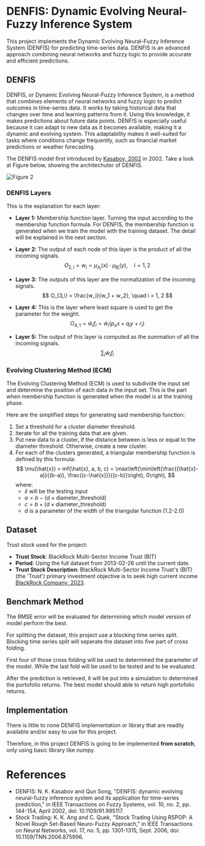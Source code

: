 # DENFIS: Dynamic Evolving Neural-Fuzzy Inference System
This project implements the Dynamic Evolving Neural-Fuzzy Inference System (DENFIS) for predicting time-series data. DENFIS is an advanced approach combining neural networks and fuzzy logic to provide accurate and efficient predictions.

## DENFIS
DENFIS, or Dynamic Evolving Neural-Fuzzy Inference System, is a method that combines elements of neural networks and fuzzy logic to predict outcomes in time-series data. It works by taking historical data that changes over time and learning patterns from it. Using this knowledge, it makes predictions about future data points. DENFIS is especially useful because it can adapt to new data as it becomes available, making it a dynamic and evolving system. This adaptability makes it well-suited for tasks where conditions change frequently, such as financial market predictions or weather forecasting.

The DENFIS model first introduced by [Kasabov, 2002](https://doi.org/10.1109/91.995117) in 2002. Take a look at Figure below, showing the architechuter of DENFIS.

![Figure 2](https://i.ibb.co/MNGrWrP/Screenshot-from-2023-11-20-22-13-33.png)

### DENFIS Layers
This is the explanation for each layer:

- **Layer 1:** Membership function layer. Turning the input according to the membership function formula. For DENFIS, the membership function is generated when we train the model with the training dataset. The detail will be explained in the next section.

- **Layer 2:** The output of each node of this layer is the product of all the incoming signals.
  $$
  O_{2,i} = w_i = \mu_{A_i}(x) \cdot \mu_{B_i}(y), \quad i = 1, 2
  $$

- **Layer 3:** The outputs of this layer are the normalization of the incoming signals.
  $$
  O_{3,i} = \frac{w_i}{w_1 + w_2}, \quad i = 1, 2
  $$

- **Layer 4:** This is the layer where least square is used to get the parameter for the weight.
  $$
  O_{4,1} = \tilde{w}_i f_i = \tilde{w}_i (p_x x + q_i y + r_i)
  $$

- **Layer 5:** The output of this layer is computed as the summation of all the incoming signals.
  $$
  \sum_i \tilde{w}_i f_i
  $$

### Evolving Clustering Method (ECM)

The Evolving Clustering Method (ECM) is used to subdivide the input set and determine the position of each data in the input set. This is the part when membership function is generated when the model is at the training phase.

Here are the simplified steps for generating said membership function:

1. Set a threshold for a cluster diameter threshold.
2. Iterate for all the training data that are given.
3. Put new data to a cluster, if the distance between is less or equal to the diameter threshold. Otherwise, create a new cluster.
4. For each of the clusters generated, a triangular membership function is defined by this formula:
   $$
   \mu(\hat{x}) = mf(\hat{x}, a, b, c) = \max\left(\min\left(\frac{(\hat{x}-a)}{(b-a)}, \frac{(c-\hat{x})}{(c-b)}\right), 0\right),
   $$
   where:
   - $\hat{x}$ will be the testing input
   - $a = b - (d \times \text{diameter\_threshold})$
   - $c = b + (d \times \text{diameter\_threshold})$
   - $d$ is a parameter of the width of the triangular function (1.2-2.0)

## Dataset

Trust stock used for the project:
- **Trust Stock**: BlackRock Multi-Sector Income Trust (BIT)
- **Period**: Using the full dataset from 2013-02-26 until the current date.
- **Trust Stock Description**: BlackRock Multi-Sector Income Trust's (BIT) (the 'Trust') primary investment objective is to seek high current income [BlackRock Company, 2023](https://www.blackrock.com/us/individual/products/249839/blackrock-multisector-income-trust-fund).

## Benchmark Method
The RMSE error will be evaluated for determining which model version of model perform the best.

For splitting the dataset, this project use a blocking time series split. Blocking time series split will seperate the dataset into five part of cross folding.

First four of those cross folding will be used to determined the parameter of the model. While the last fold will be used to be tested and to be evaluated.

After the prediction is retrieved, it will be put into a simulation to determined the portofolio returns. The best model should able to return high portofolio returns.

## Implementation
There is little to none DENFIS implementation or library that are readily available and/or easy to use for this project.

Therefore, in this project DENFIS is going to be implemented **from scratch**, only using basic library like numpy.


# References
- DENFIS:  N. K. Kasabov and Qun Song, "DENFIS: dynamic evolving neural-fuzzy inference system and its application for time-series prediction," in IEEE Transactions on Fuzzy Systems, vol. 10, no. 2, pp. 144-154, April 2002, doi: 10.1109/91.995117.
- Stock Trading: K. K. Ang and C. Quek, "Stock Trading Using RSPOP: A Novel Rough Set-Based Neuro-Fuzzy Approach," in IEEE Transactions on Neural Networks, vol. 17, no. 5, pp. 1301-1315, Sept. 2006, doi: 10.1109/TNN.2006.875996.